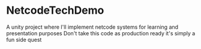 # NetcodeTechDemo
A unity project where I'll implement netcode systems for learning and presentation purposes
Don't take this code as production ready it's simply a fun side quest
